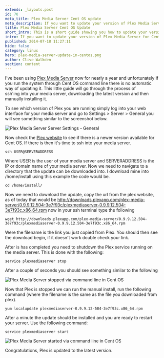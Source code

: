 ```yaml
---
extends: _layouts.post
id: 70
meta_title: Plex Media Server Cent OS update
meta_description: If you want to update your version of Plex Media Server for Cent OS then you'd best be happy using command line
title: Plex Media Server Cent OS Update
short_intro: This is a short guide showing you how to update your version of Plex Media Server in Cent OS
intro: If you want to update your version of Plex Media Server for Cent OS then you'd best be happy using command line
published: 2014-07-18 11:27:11
hide: false
category: linux
hero: plex-media-server-update-in-centos.png
author: Clive Walkden
section: content
---
```


I've been using <a href="https://plex.tv/" target="_blank">Plex Media Server</a> now for nearly a year and unfortunately if you run the system through Cent OS command line there is no automatic way of updating it. This little guide will go through the process of ssh&#39;ing&nbsp;into your media server, downloading the latest version and then manually installing it.

To see which version of Plex you are running simply log into your web interface for your media server and go to Settings &gt; Server &gt; General you will see something similar to the screenshot below.

<img alt="Plex Media Server Server Settings - General" src="/assets/images/blog/articles//plex-media-server-settings-general.png" />

Now check the <a href="https://plex.tv/downloads" target="_blank">Plex website</a> to see if there is a newer version available for Cent OS. If there is then it&#39;s time to ssh into your media server.

```shell
ssh USER@SERVERADDRESS
```

Where USER is the user of your media server and SERVERADDRESS is the IP or domain name of your media server. Now we need to navigate to a directory that the update can be downloaded into. I download mine into /home/install using this example the code would be.

```shell
cd /home/install/
```

Now we need to download the update, copy the url from the plex website, as of today that would be http://downloads.plexapp.com/plex-media-server/0.9.9.12.504-3e7f93c/plexmediaserver-0.9.9.12.504-3e7f93c.x86_64.rpm now in your ssh terminal type the following

```shell
wget http://downloads.plexapp.com/plex-media-server/0.9.9.12.504-3e7f93c/plexmediaserver-0.9.9.12.504-3e7f93c.x86_64.rpm
```

Were the filename is the link you just copied from Plex. You should then see the download begin, if it doesn't work double check your link.

After is has completed you need to shutdown the Plex service running on the media server. This is done with the following:

```shell
service plexmediaserver stop
```

After a couple of seconds you should see something similar to the following

<img alt="Plex Media Server stopped via command line in Cent OS" src="/assets/images/blog/articles//plex-media-service-stop.png" />

Now that Plex is stopped we can run the manual install, run the following command (where the filename is the same as the file you downloaded from plex).

```shell
yum localupdate plexmediaserver-0.9.9.12-504-3e7f93c.x86_64.rpm
```

After a minute the update should be installed and you are ready to restart your server. Use the following command:

```shell
service plexmediaserver start
```

<img alt="Plex Media Server started via command line in Cent OS" src="/assets/images/blog/articles/plex-media-service-start.png" />

Congratulations, Plex is updated to the latest version.
